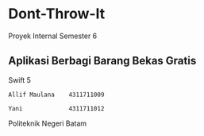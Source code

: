 # Dont-Throw-It

Proyek Internal Semester 6

## Aplikasi Berbagi Barang Bekas Gratis

Swift 5


``` 
Allif Maulana    4311711009
 
Yani             4311711012
```

Politeknik Negeri Batam
